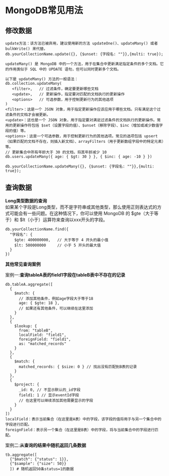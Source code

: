 # MongoDB常见用法


## 修改数据

 
```
update方法：该方法已被弃用，建议使用新的方法 updateOne()、updateMany() 或者 bulkWrite() 来代替。
db.yourCollectionName.update({}, {$unset: {字段名: ""}},{multi: true});
```

```
updateMany() 是 MongoDB 中的一个方法，用于在集合中更新满足指定条件的多个文档。它的作用类似于 SQL 中的 UPDATE 语句，但可以同时更新多个文档。

以下是 updateMany() 方法的一般语法：
db.collection.updateMany(
   <filter>,   // 过滤条件，确定要更新哪些文档
   <update>,   // 更新操作，指定要对匹配的文档执行的更新操作
   <options>   // 可选参数，用于控制更新行为的其他选项
)
<filter>：这是一个 JSON 对象，用于指定更新操作应该应用于哪些文档。只有满足这个过滤条件的文档才会被更新。
<update>：这也是一个 JSON 对象，用于指定要对满足过滤条件的文档执行的更新操作。常用的更新操作符包括 $set（设置字段的值）、$unset（移除字段）、$inc（增加或减少数值字段的值）等。
<options>：这是一个可选参数，用于控制更新行为的其他选项。常见的选项包括 upsert（如果匹配的文档不存在，则插入新文档）、arrayFilters（用于更新数组字段中的特定元素）等。
// 更新集合中所有年龄大于 30 的文档，将其年龄减少 10
db.users.updateMany({ age: { $gt: 30 } }, { $inc: { age: -10 } })

db.yourCollectionName.updateMany({}, {$unset: {字段名: ""}},{multi: true});
```

## 查询数据

**Long类型数据的查询**  
如果某个字段是Long类型，而不是字符串或其他类型，那么使用正则表达式的方式可能会有一些问题。在这种情况下，你可以使用 MongoDB 的 $gte（大于等于）和 $lt（小于）运算符来查询以xxx开头的字段。
```
db.yourCollectionName.find({
  "字段名": {
    $gte: 400000000,   // 大于等于 4 开头的最小值
    $lt: 500000000     // 小于 5 开头的最大值
  }
})
```

**其他常见查询案例**  

案例一:**查询tableA表的field1字段在tableB表中不存在的记录**  
```
db.tableA.aggregate([
  {
    $match: {
      // 添加其他条件，例如age字段大于等于18
      age: { $gte: 18 },
      // 如果还有其他条件，可以继续在这里添加
    }
  },
  {
    $lookup: {
      from: "tableB",
      localField: "field1",
      foreignField: "field1",
      as: "matched_records"
    }
  },
  {
    $match: {
      matched_records: { $size: 0 } // 找出没有匹配到B表的记录
    }
  },
  {
    $project: {
      _id: 0, // 不显示默认的_id字段
      field1: 1 // 显示eventId字段
      // 在这里可以继续添加其他需要显示的字段
    }
  }
])
localField：表示当前集合（在这里是A表）中的字段，该字段的值将用于与另一个集合中的字段进行匹配。
foreignField：表示另一个集合（在这里是B表）中的字段，将与当前集合中的字段进行匹配。
```

案例二:**从查询的结果中随机返回几条数据**    
```
tb.aggregate([
  {"$match": {"status": 1}},  
  {"$sample": {"size": 50}}
  ]) # 随机返回50条status=1的数据
```